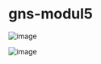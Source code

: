 # gns-modul5

![image](https://user-images.githubusercontent.com/55318172/145039930-38db2d17-382a-40c7-bf9d-e3c207cbd228.png)

![image](https://user-images.githubusercontent.com/55318172/145039957-f5e405d4-45ce-49eb-bb6a-e25120489b59.png)
